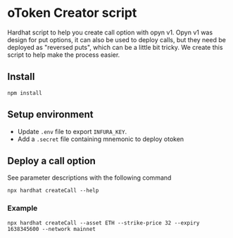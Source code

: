 # oToken Creator script

Hardhat script to help you create call option with opyn v1.
Opyn v1 was design for put options, it can also be used to deploy calls, but they need be deployed as "reversed puts", which can be a little bit tricky. We create this script to help make the process easier.

## Install

```shell
npm install
```

## Setup environment

* Update `.env` file to export `INFURA_KEY`.
* Add a `.secret` file containing mnemonic to deploy otoken

## Deploy a call option

See parameter descriptions with the following command

```shell
npx hardhat createCall --help
```

### Example

```shell
npx hardhat createCall --asset ETH --strike-price 32 --expiry 1638345600 --network mainnet
```